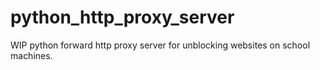 # python_http_proxy_server
WIP python forward http proxy server for unblocking websites on school machines. 
